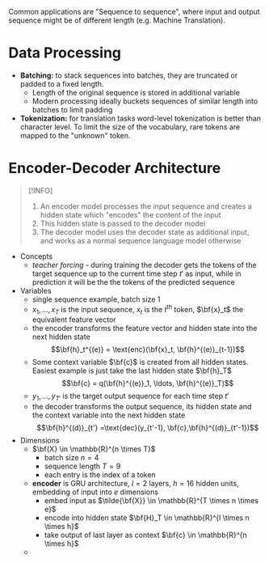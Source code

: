 Common applications are "Sequence to sequence", where input and output sequence might be of different length (e.g. Machine Translation).

# Data Processing

- **Batching:** to stack sequences into batches, they are truncated or padded to a fixed length.
	- Length of the original sequence is stored in additional variable
	- Modern processing ideally buckets sequences of similar length into batches to limit padding
- **Tokenization:** for translation tasks word-level tokenization is better than character level. To limit the size of the vocabulary, rare tokens are mapped to the "unknown" token.

# Encoder-Decoder Architecture

>[!INFO] 
>1. An encoder model processes the input sequence and creates a hidden state which "encodes" the content of the input
>2. This hidden state is passed to the decoder model
>3. The decoder model uses the decoder state as additional input, and works as a normal sequence language model otherwise

- Concepts
	- *teacher forcing* - during training the decoder gets the tokens of the target sequence up to the current time step $t'$ as input, while in prediction it will be the the tokens of the predicted sequence
- Variables
	- single sequence example, batch size 1
	- $x_1, \ldots, x_T$ is the input sequence, $x_t$ is the $t^\text{th}$ token, $\bf{x}_t$ the equivalent feature vector
	- the encoder transforms the feature vector and hidden state into the next hidden state $$\bf{h}_t^{(e)} = \text{enc}(\bf{x}_t, \bf{h}^{(e)}_{t-1})$$
	- Some context variable $\bf{c}$ is created from all hidden states. Easiest example is just take the last hidden state $\bf{h}_T$ $$\bf{c} = q(\bf{h}^{(e)}_1, \ldots, \bf{h}^{(e)}_T)$$
	- $y_1, \ldots, y_{T'}$ is the target output sequence for each time step $t'$
	- the decoder transforms the output sequence, its hidden state and the context variable into the next hidden state $$\bf{h}^{(d)}_{t'} =\text{dec}(y_{t'-1}, \bf{c},\bf{h}^{(d)}_{t'-1})$$
- Dimensions
	- $\bf{X} \in \mathbb{R}^{n \times T}$ 
		- batch size $n = 4$
		- sequence length $T = 9$
		- each entry is the index of a token
	- **encoder** is GRU architecture, $l=2$ layers, $h=16$ hidden units, embedding of input into $e$ dimensions
		- embed input as $\tilde{\bf{X}} \in \mathbb{R}^{T \times n \times e}$ 
		- encode into hidden state $\bf{H}_T \in \mathbb{R}^{l \times n \times h}$
		- take output of last layer as context $\bf{c} \in \mathbb{R}^{n \times h}$
	- 
